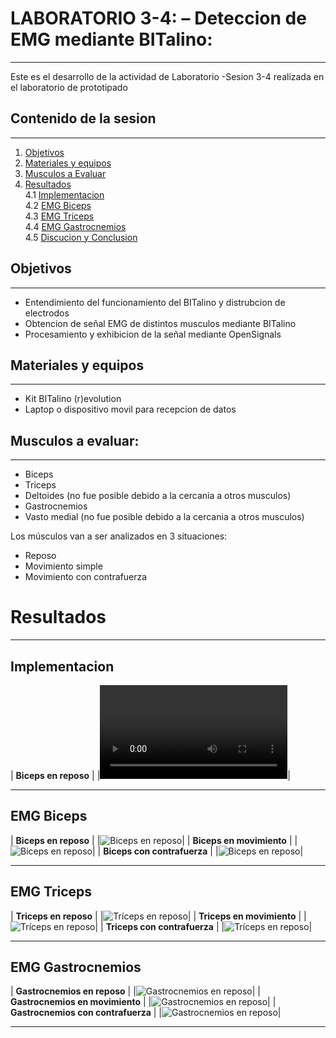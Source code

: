 # LABORATORIO 3-4: – Deteccion de EMG mediante BITalino:
***
Este es el desarrollo de la actividad de Laboratorio -Sesion 3-4 realizada en el laboratorio de prototipado

## Contenido de la sesion
***
1. [Objetivos](#id1)
2. [Materiales y equipos](#id2)
3. [Musculos a Evaluar](#id3)
4. [Resultados](#id4)\
     4.1 [Implementacion](#id5)\
     4.2 [EMG Biceps](#id6)\
     4.3 [EMG Triceps](#id7)\
     4.4 [EMG Gastrocnemios](#id8)\
     4.5 [Discucion y Conclusion](#id9)

## Objetivos <a name="id1"></a>
***
* Entendimiento del funcionamiento del BITalino y distrubcion de electrodos
* Obtencion de señal EMG de distintos musculos mediante BITalino
* Procesamiento y exhibicion de la señal mediante OpenSignals

## Materiales y equipos <a name="id2"></a>
***
* Kit BITalino (r)evolution
* Laptop o dispositivo movil para recepcion de datos

## Musculos a evaluar: <a name="id3"></a>
***
* Biceps 
* Triceps 
* Deltoides (no fue posible debido a la cercania a otros musculos)
* Gastrocnemios 
* Vasto medial (no fue posible debido a la cercania a otros musculos)

Los músculos van a ser analizados en 3 situaciones:
* Reposo
* Movimiento simple
* Movimiento con contrafuerza

# Resultados <a name="id4"></a>
***
## Implementacion <a name="id5"></a>
| **Biceps en reposo** | 
|![video biceps R](./Videos/biceps_reposo.mp4)|

***
## EMG Biceps <a name="id6"></a>

| **Biceps en reposo** | 
|![Biceps en reposo](./Imagenes/biceps_reposo.jpeg)| 
| **Biceps en movimiento** |
|![Biceps en reposo](./Imagenes/biceps_movimiento.jpeg)| 
| **Biceps con contrafuerza** |
|![Biceps en reposo](./Imagenes/biceps_movimiento_fuerza.jpeg)| 

***
## EMG Triceps <a name="id7"></a>

| **Triceps en reposo** | 
|![Tríceps en reposo](./Imagenes/triceps_reposo.jpeg)| 
| **Triceps en movimiento** |
|![Tríceps en reposo](./Imagenes/triceps_movimiento.jpeg)| 
| **Triceps con contrafuerza** |
|![Tríceps en reposo](./Imagenes/triceps_movimiento_fuerza.jpeg)| 

***
## EMG Gastrocnemios <a name="id8"></a>

| **Gastrocnemios en reposo** | 
|![Gastrocnemios en reposo](./Imagenes/gastrocnemio_reposo.jpeg)| 
| **Gastrocnemios en movimiento** |
|![Gastrocnemios en reposo](./Imagenes/gastrocnemio_movimiento.jpeg)| 
| **Gastrocnemios con contrafuerza** |
|![Gastrocnemios en reposo](./Imagenes/gastrocnemio_movimiento_fuerza.jpeg)| 
***

